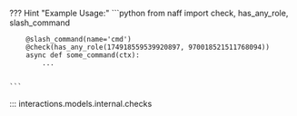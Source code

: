 ??? Hint "Example Usage:"
    ```python
        from naff import check, has_any_role, slash_command

        @slash_command(name='cmd')
        @check(has_any_role(174918559539920897, 970018521511768094))
        async def some_command(ctx):
            ...


    ```
::: interactions.models.internal.checks
